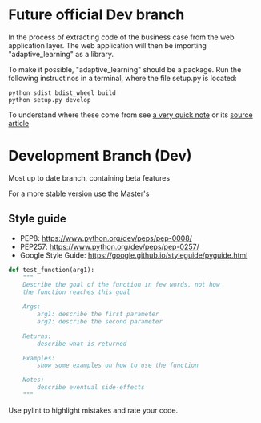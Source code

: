 # Future official Dev branch
In the process of extracting code of the business case from the web application layer. The web application will then be importing "adaptive_learning" as a library.

To make it possible, "adaptive_learning" should be a package. Run the following instructinos in a terminal, where the file setup.py is located:
```
python sdist bdist_wheel build
python setup.py develop
```

To understand where these come from see [a very quick note](https://github.com/AlexisBogroff/CheatSheets/blob/master/PythonPackaging.md#install-the-package)
or its [source article](https://python-packaging-tutorial.readthedocs.io/en/latest/setup_py.html)


# Development Branch (Dev)
Most up to date branch, containing beta features

For a more stable version use the Master's

## Style guide
- PEP8: https://www.python.org/dev/peps/pep-0008/
- PEP257: https://www.python.org/dev/peps/pep-0257/
- Google Style Guide: https://google.github.io/styleguide/pyguide.html

```python
def test_function(arg1):
    """
    Describe the goal of the function in few words, not how
    the function reaches this goal

    Args:
        arg1: describe the first parameter
        arg2: describe the second parameter

    Returns:
        describe what is returned

    Examples:
        show some examples on how to use the function

    Notes:
        describe eventual side-effects
    """
```

Use pylint to highlight mistakes and rate your code.
